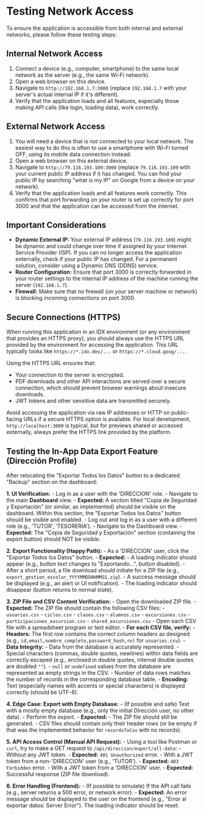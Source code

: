 # Testing Network Access

To ensure the application is accessible from both internal and external networks, please follow these testing steps:

## Internal Network Access

1.  Connect a device (e.g., computer, smartphone) to the same local network as the server (e.g., the same Wi-Fi network).
2.  Open a web browser on this device.
3.  Navigate to `http://192.168.1.7:3000` (replace `192.168.1.7` with your server's actual internal IP if it's different).
4.  Verify that the application loads and all features, especially those making API calls (like login, loading data), work correctly.

## External Network Access

1.  You will need a device that is *not* connected to your local network. The easiest way to do this is often to use a smartphone with Wi-Fi turned OFF, using its mobile data connection instead.
2.  Open a web browser on this external device.
3.  Navigate to `http://79.116.193.109:3000` (replace `79.116.193.109` with your current public IP address if it has changed. You can find your public IP by searching "what is my IP" on Google from a device on your network).
4.  Verify that the application loads and all features work correctly. This confirms that port forwarding on your router is set up correctly for port 3000 and that the application can be accessed from the internet.

## Important Considerations

*   **Dynamic External IP:** Your external IP address (`79.116.193.109`) might be dynamic and could change over time if assigned by your Internet Service Provider (ISP). If you can no longer access the application externally, check if your public IP has changed. For a permanent solution, consider using a Dynamic DNS (DDNS) service.
*   **Router Configuration:** Ensure that port 3000 is correctly forwarded in your router settings to the internal IP address of the machine running the server (`192.168.1.7`).
*   **Firewall:** Make sure that no firewall (on your server machine or network) is blocking incoming connections on port 3000.

## Secure Connections (HTTPS)

When running this application in an IDX environment (or any environment that provides an HTTPS proxy), you should always use the HTTPS URL provided by the environment for accessing the application. This URL typically looks like `https://*.idx.dev/...` or `https://*.cloud.goog/...`.

Using the HTTPS URL ensures that:
- Your connection to the server is encrypted.
- PDF downloads and other API interactions are served over a secure connection, which should prevent browser warnings about insecure downloads.
- JWT tokens and other sensitive data are transmitted securely.

Avoid accessing the application via raw IP addresses or HTTP on public-facing URLs if a secure HTTPS option is available. For local development, `http://localhost:3000` is typical, but for previews shared or accessed externally, always prefer the HTTPS link provided by the platform.

## Testing the In-App Data Export Feature (Dirección Profile)

After relocating the "Exportar Todos los Datos" button to a dedicated "Backup" section on the dashboard:

**1. UI Verification:**
    - Log in as a user with the 'DIRECCION' role.
    - Navigate to the main **Dashboard** view.
    - **Expected:** A section titled "Copia de Seguridad y Exportación" (or similar, as implemented) should be visible on the dashboard. Within this section, the "Exportar Todos los Datos" button should be visible and enabled.
    - Log out and log in as a user with a different role (e.g., 'TUTOR', 'TESORERIA').
    - Navigate to the Dashboard view.
    - **Expected:** The "Copia de Seguridad y Exportación" section (containing the export button) should NOT be visible.

**2. Export Functionality (Happy Path):**
    - As a 'DIRECCION' user, click the "Exportar Todos los Datos" button.
    - **Expected:**
        - A loading indicator should appear (e.g., button text changes to "Exportando...", button disabled).
        - After a short period, a file download should initiate for a ZIP file (e.g., `export_gestion_escolar_YYYYMMDDHHMMSS.zip`).
        - A success message should be displayed (e.g., an alert or UI notification).
        - The loading indicator should disappear (button returns to normal state).

**3. ZIP File and CSV Content Verification:**
    - Open the downloaded ZIP file.
    - **Expected:** The ZIP file should contain the following CSV files:
        - `usuarios.csv`
        - `ciclos.csv`
        - `clases.csv`
        - `alumnos.csv`
        - `excursiones.csv`
        - `participaciones_excursion.csv`
        - `shared_excursiones.csv`
    - Open each CSV file with a spreadsheet program or text editor.
    - **For each CSV file, verify:**
        - **Headers:** The first row contains the correct column headers as designed (e.g., `id,email,nombre_completo,password_hash,rol` for `usuarios.csv`).
        - **Data Integrity:**
            - Data from the database is accurately represented.
            - Special characters (commas, double quotes, newlines) within data fields are correctly escaped (e.g., enclosed in double quotes, internal double quotes are doubled `""`).
            - `null` or `undefined` values from the database are represented as empty strings in the CSV.
            - Number of data rows matches the number of records in the corresponding database table.
        - **Encoding:** Text (especially names with accents or special characters) is displayed correctly (should be UTF-8).

**4. Edge Case: Export with Empty Database:**
    - (If possible and safe) Test with a mostly empty database (e.g., only the initial Dirección user, no other data).
    - Perform the export.
    - **Expected:**
        - The ZIP file should still be generated.
        - CSV files should contain only their header rows (or be empty if that was the implemented behavior for `recordsToCsv` with no records).

**5. API Access Control (Manual API Request):**
    - Using a tool like Postman or `curl`, try to make a GET request to `/api/direccion/export/all-data`:
        - Without any JWT token.
          - **Expected:** `401 Unauthorized` error.
        - With a JWT token from a non-'DIRECCION' user (e.g., 'TUTOR').
          - **Expected:** `403 Forbidden` error.
        - With a JWT token from a 'DIRECCION' user.
          - **Expected:** Successful response (ZIP file download).

**6. Error Handling (Frontend):**
    - (If possible to simulate) If the API call fails (e.g., server returns a 500 error, or network error):
    - **Expected:** An error message should be displayed to the user on the frontend (e.g., "Error al exportar datos: Server Error"). The loading indicator should be reset.
